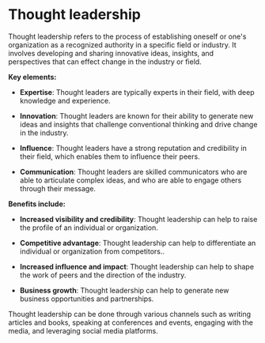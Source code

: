 # Thought leadership

Thought leadership refers to the process of establishing oneself or one's organization as a recognized authority in a specific field or industry. It involves developing and sharing innovative ideas, insights, and perspectives that can effect change in the industry or field.

**Key elements:**

* **Expertise**: Thought leaders are typically experts in their field, with deep knowledge and experience.

* **Innovation**: Thought leaders are known for their ability to generate new ideas and insights that challenge conventional thinking and drive change in the industry.

* **Influence**: Thought leaders have a strong reputation and credibility in their field, which enables them to influence their peers.

* **Communication**: Thought leaders are skilled communicators who are able to articulate complex ideas, and who are able to  engage others through their message.

**Benefits include:**

* **Increased visibility and credibility**: Thought leadership can help to raise the profile of an individual or organization.

* **Competitive advantage**: Thought leadership can help to differentiate an individual or organization from competitors..

* **Increased influence and impact**: Thought leadership can help to shape the work of peers and the direction of the industry.

* **Business growth**: Thought leadership can help to generate new business opportunities and partnerships.

Thought leadership can be done through various channels such as writing articles and books, speaking at conferences and events, engaging with the media, and leveraging social media platforms.
